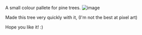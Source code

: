 A small colour pallete for pine trees.
![image](https://github.com/user-attachments/assets/8290ab9d-4f7b-4e26-a18e-07b38b7b1e00)



Made this tree very quickly with it, (I'm not the best at pixel art)

Hope you like it!
:)
